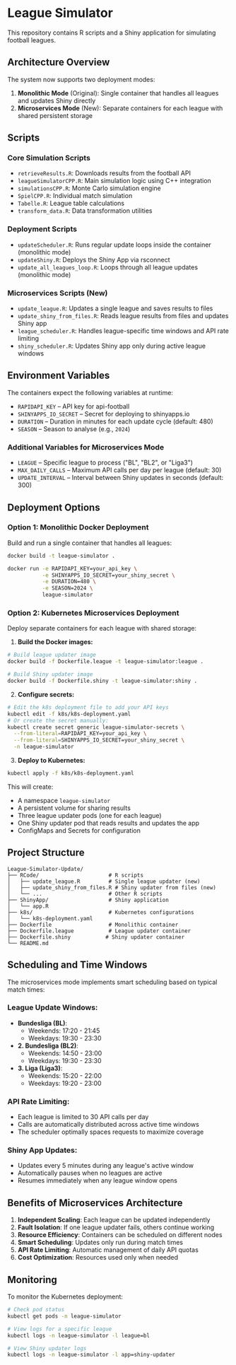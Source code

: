 # League Simulator

This repository contains R scripts and a Shiny application for simulating football leagues.

## Architecture Overview

The system now supports two deployment modes:

1. **Monolithic Mode** (Original): Single container that handles all leagues and updates Shiny directly
2. **Microservices Mode** (New): Separate containers for each league with shared persistent storage

## Scripts

### Core Simulation Scripts
- `retrieveResults.R`: Downloads results from the football API
- `leagueSimulatorCPP.R`: Main simulation logic using C++ integration
- `simulationsCPP.R`: Monte Carlo simulation engine
- `SpielCPP.R`: Individual match simulation
- `Tabelle.R`: League table calculations
- `transform_data.R`: Data transformation utilities

### Deployment Scripts
- `updateScheduler.R`: Runs regular update loops inside the container (monolithic mode)
- `updateShiny.R`: Deploys the Shiny App via rsconnect
- `update_all_leagues_loop.R`: Loops through all league updates (monolithic mode)

### Microservices Scripts (New)
- `update_league.R`: Updates a single league and saves results to files
- `update_shiny_from_files.R`: Reads league results from files and updates Shiny app
- `league_scheduler.R`: Handles league-specific time windows and API rate limiting
- `shiny_scheduler.R`: Updates Shiny app only during active league windows

## Environment Variables

The containers expect the following variables at runtime:

- `RAPIDAPI_KEY` – API key for api-football
- `SHINYAPPS_IO_SECRET` – Secret for deploying to shinyapps.io
- `DURATION` – Duration in minutes for each update cycle (default: 480)
- `SEASON` – Season to analyse (e.g., `2024`)

### Additional Variables for Microservices Mode
- `LEAGUE` – Specific league to process ("BL", "BL2", or "Liga3")
- `MAX_DAILY_CALLS` – Maximum API calls per day per league (default: 30)
- `UPDATE_INTERVAL` – Interval between Shiny updates in seconds (default: 300)

## Deployment Options

### Option 1: Monolithic Docker Deployment

Build and run a single container that handles all leagues:

```bash
docker build -t league-simulator .

docker run -e RAPIDAPI_KEY=your_api_key \
           -e SHINYAPPS_IO_SECRET=your_shiny_secret \
           -e DURATION=480 \
           -e SEASON=2024 \
           league-simulator
```

### Option 2: Kubernetes Microservices Deployment

Deploy separate containers for each league with shared storage:

1. **Build the Docker images:**
```bash
# Build league updater image
docker build -f Dockerfile.league -t league-simulator:league .

# Build Shiny updater image
docker build -f Dockerfile.shiny -t league-simulator:shiny .
```

2. **Configure secrets:**
```bash
# Edit the k8s deployment file to add your API keys
kubectl edit -f k8s/k8s-deployment.yaml
# Or create the secret manually:
kubectl create secret generic league-simulator-secrets \
  --from-literal=RAPIDAPI_KEY=your_api_key \
  --from-literal=SHINYAPPS_IO_SECRET=your_shiny_secret \
  -n league-simulator
```

3. **Deploy to Kubernetes:**
```bash
kubectl apply -f k8s/k8s-deployment.yaml
```

This will create:
- A namespace `league-simulator`
- A persistent volume for sharing results
- Three league updater pods (one for each league)
- One Shiny updater pod that reads results and updates the app
- ConfigMaps and Secrets for configuration

## Project Structure

```
League-Simulator-Update/
├── RCode/                      # R scripts
│   ├── update_league.R         # Single league updater (new)
│   ├── update_shiny_from_files.R # Shiny updater from files (new)
│   └── ...                     # Other R scripts
├── ShinyApp/                   # Shiny application
│   └── app.R
├── k8s/                        # Kubernetes configurations
│   └── k8s-deployment.yaml
├── Dockerfile                  # Monolithic container
├── Dockerfile.league           # League updater container
├── Dockerfile.shiny           # Shiny updater container
└── README.md

```

## Scheduling and Time Windows

The microservices mode implements smart scheduling based on typical match times:

### League Update Windows:
- **Bundesliga (BL)**:
  - Weekends: 17:20 - 21:45
  - Weekdays: 19:30 - 23:30
- **2. Bundesliga (BL2)**:
  - Weekends: 14:50 - 23:00
  - Weekdays: 19:30 - 23:30
- **3. Liga (Liga3)**:
  - Weekends: 15:20 - 22:00
  - Weekdays: 19:20 - 23:00

### API Rate Limiting:
- Each league is limited to 30 API calls per day
- Calls are automatically distributed across active time windows
- The scheduler optimally spaces requests to maximize coverage

### Shiny App Updates:
- Updates every 5 minutes during any league's active window
- Automatically pauses when no leagues are active
- Resumes immediately when any league window opens

## Benefits of Microservices Architecture

1. **Independent Scaling**: Each league can be updated independently
2. **Fault Isolation**: If one league updater fails, others continue working
3. **Resource Efficiency**: Containers can be scheduled on different nodes
4. **Smart Scheduling**: Updates only run during match times
5. **API Rate Limiting**: Automatic management of daily API quotas
6. **Cost Optimization**: Resources used only when needed

## Monitoring

To monitor the Kubernetes deployment:

```bash
# Check pod status
kubectl get pods -n league-simulator

# View logs for a specific league
kubectl logs -n league-simulator -l league=bl

# View Shiny updater logs
kubectl logs -n league-simulator -l app=shiny-updater
```